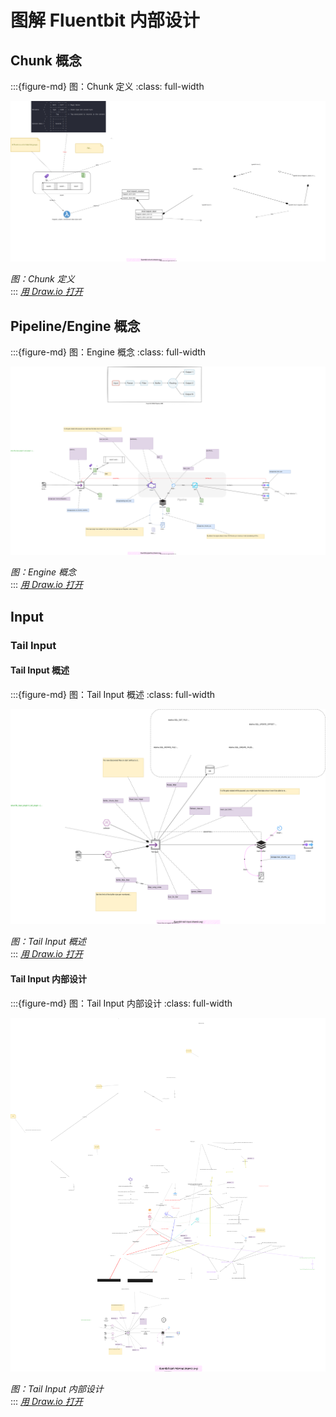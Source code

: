 # 图解 Fluentbit 内部设计

## Chunk 概念

:::{figure-md} 图：Chunk 定义
:class: full-width

<img src="fluentbit-chunk.drawio.svg" alt="Chunk 定义">

*图：Chunk 定义*  
:::
*[用 Draw.io 打开](https://app.diagrams.net/?ui=sketch#Uhttps%3A%2F%2Fdevops-insider.mygraphql.com%2Fzh_CN%2Flatest%2F_images%2Ffluentbit-chunk.drawio.svg)*

## Pipeline/Engine 概念

:::{figure-md} 图：Engine 概念
:class: full-width

<img src="fluentbit-pipeline.drawio.svg" alt="Engine 概念">

*图：Engine 概念*  
:::
*[用 Draw.io 打开](https://app.diagrams.net/?ui=sketch#Uhttps%3A%2F%2Fdevops-insider.mygraphql.com%2Fzh_CN%2Flatest%2F_images%2Ffluentbit-pipeline.drawio.svg)*


## Input

### Tail Input

#### Tail Input 概述

:::{figure-md} 图：Tail Input 概述
:class: full-width

<img src="fluentbit-tail-input.drawio.svg" alt="Tail Input 概述">

*图：Tail Input 概述*  
:::
*[用 Draw.io 打开](https://app.diagrams.net/?ui=sketch#Uhttps%3A%2F%2Fdevops-insider.mygraphql.com%2Fzh_CN%2Flatest%2F_images%2Ffluentbit-tail-input.drawio.svg)*

#### Tail Input 内部设计

:::{figure-md} 图：Tail Input 内部设计
:class: full-width

<img src="fluentbit-tail-internal.drawio.svg" alt="Tail Input 内部设计">

*图：Tail Input 内部设计*  
:::
*[用 Draw.io 打开](https://app.diagrams.net/?ui=sketch#Uhttps%3A%2F%2Fdevops-insider.mygraphql.com%2Fzh_CN%2Flatest%2F_images%2Ffluentbit-tail-internal.drawio.svg)*

